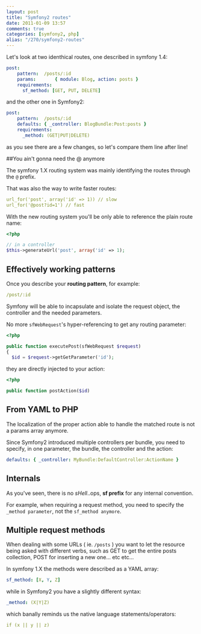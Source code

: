 ```yaml
---
layout: post
title: "Symfony2 routes"
date: 2011-01-09 13:57
comments: true
categories: [symfony2, php]
alias: "/270/symfony2-routes"
---
```


<!-- more -->

Let's look at two identhical routes, one described in symfony 1.4:

``` yml
post:
    pattern:  /posts/:id
    params:       { module: Blog, action: posts }
    requirements:
      sf_method: [GET, PUT, DELETE]
```

and the other one in Symfony2:

``` yml
post:
    pattern:  /posts/:id
    defaults: { _controller: BlogBundle:Post:posts }
    requirements:
      _method: (GET|PUT|DELETE)
```

as you see there are a few changes, so let's compare them line after line!

##You ain't gonna need the @ anymore

The symfony 1.X routing system was mainly identifying the routes through the `@` prefix.

That was also the way to write faster routes:

``` yml
url_for('post', array('id' => 1)) // slow
url_for('@post?id=1') // fast 
```

With the new routing system you'll be only able to reference the plain route name:

``` php
<?php

// in a controller
$this->generateUrl('post', array('id' => 1);
```

## Effectively working patterns

Once you describe your **routing pattern**, for example:

``` yml
/post/:id
```

Symfony will be able to incapsulate and isolate the request object, the controller and the needed parameters.

No more `sfWebRequest`'s hyper-referencing to get any routing parameter:

``` php
<?php

public function executePost(sfWebRequest $request)
{
  $id = $request->getGetParameter('id');
```

they are directly injected to your action:

``` php
<?php

public function postAction($id)
```

## From YAML to PHP

The localization of the proper action able to handle the matched route is not a params array anymore.

Since Symfony2 introduced multiple controllers per bundle, you need to specify, in one parameter, the bundle, the controller and the action:

``` yml
defaults: { _controller: MyBundle:DefaultController:ActionName }
```

## Internals

As you've seen, there is no *sHell*..ops, **sf prefix** for any internal convention.

For example, when requiring a request method, you need to specify the `_method parameter`, not the `sf_method anymore`.

## Multiple request methods

When dealing with some URLs ( ie. `/posts` ) you want to let the resource being asked with different verbs, such as GET to get the entire posts collection, POST for inserting a new one... etc etc...

In symfony 1.X the methods were described as a YAML array:

``` yml
sf_method: [X, Y, Z]
```

while in Symfony2 you have a slightly different syntax:

``` yml
_method: (X|Y|Z)
```

which banally reminds us the native language statements/operators:

``` yml
if (x || y || z)
```